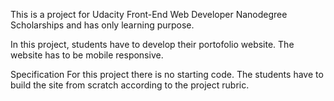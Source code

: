 This is a project for Udacity Front-End Web Developer Nanodegree Scholarships and has only learning purpose.

In this project, students have to develop their portofolio website. The website has to be mobile responsive.

Specification
For this project there is no starting code. The students have to build the site from scratch according to the project rubric.

